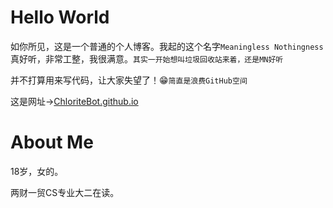 # Hello World

如你所见，这是一个普通的个人博客。我起的这个名字`Meaningless Nothingness`真好听，非常工整，我很满意。`其实一开始想叫垃圾回收站来着，还是MN好听`

并不打算用来写代码，让大家失望了！😁`简直是浪费GitHub空间`

这是网址→[ChloriteBot.github.io](https://chloritebot.github.io/)



# About Me

18岁，女的。

两财一贸CS专业大二在读。